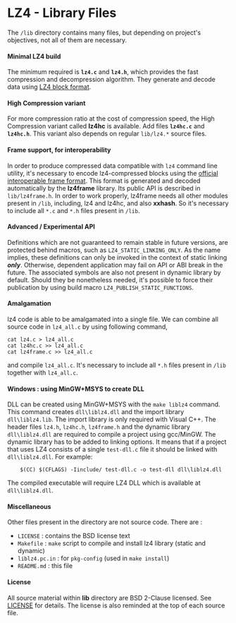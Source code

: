 LZ4 - Library Files
================================

The `/lib` directory contains many files, but depending on project's objectives,
not all of them are necessary.

#### Minimal LZ4 build

The minimum required is **`lz4.c`** and **`lz4.h`**,
which provides the fast compression and decompression algorithm.
They generate and decode data using [LZ4 block format].


#### High Compression variant

For more compression ratio at the cost of compression speed,
the High Compression variant called **lz4hc** is available.
Add files **`lz4hc.c`** and **`lz4hc.h`**.
This variant also depends on regular `lib/lz4.*` source files.


#### Frame support, for interoperability

In order to produce compressed data compatible with `lz4` command line utility,
it's necessary to encode lz4-compressed blocks using the [official interoperable frame format].
This format is generated and decoded automatically by the **lz4frame** library.
Its public API is described in `lib/lz4frame.h`.
In order to work properly, lz4frame needs all other modules present in `/lib`,
including, lz4 and lz4hc, and also **xxhash**.
So it's necessary to include all `*.c` and `*.h` files present in `/lib`.


#### Advanced / Experimental API

Definitions which are not guaranteed to remain stable in future versions,
are protected behind macros, such as `LZ4_STATIC_LINKING_ONLY`.
As the name implies, these definitions can only be invoked
in the context of static linking ***only***.
Otherwise, dependent application may fail on API or ABI break in the future.
The associated symbols are also not present in dynamic library by default.
Should they be nonetheless needed, it's possible to force their publication
by using build macro `LZ4_PUBLISH_STATIC_FUNCTIONS`.


#### Amalgamation

lz4 code is able to be amalgamated into a single file.
We can combine all source code in `lz4_all.c` by using following command, 
```
cat lz4.c > lz4_all.c
cat lz4hc.c >> lz4_all.c
cat lz4frame.c >> lz4_all.c
```
and compile `lz4_all.c`.
It's necessary to include all `*.h` files present in `/lib` together with `lz4_all.c`.


#### Windows : using MinGW+MSYS to create DLL

DLL can be created using MinGW+MSYS with the `make liblz4` command.
This command creates `dll\liblz4.dll` and the import library `dll\liblz4.lib`.
The import library is only required with Visual C++.
The header files `lz4.h`, `lz4hc.h`, `lz4frame.h` and the dynamic library
`dll\liblz4.dll` are required to compile a project using gcc/MinGW.
The dynamic library has to be added to linking options.
It means that if a project that uses LZ4 consists of a single `test-dll.c`
file it should be linked with `dll\liblz4.dll`. For example:
```
    $(CC) $(CFLAGS) -Iinclude/ test-dll.c -o test-dll dll\liblz4.dll
```
The compiled executable will require LZ4 DLL which is available at `dll\liblz4.dll`.


#### Miscellaneous

Other files present in the directory are not source code. There are :

 - `LICENSE` : contains the BSD license text
 - `Makefile` : `make` script to compile and install lz4 library (static and dynamic)
 - `liblz4.pc.in` : for `pkg-config` (used in `make install`)
 - `README.md` : this file

[official interoperable frame format]: ../doc/lz4_Frame_format.md
[LZ4 block format]: ../doc/lz4_Block_format.md


#### License

All source material within __lib__ directory are BSD 2-Clause licensed.
See [LICENSE](LICENSE) for details.
The license is also reminded at the top of each source file.
